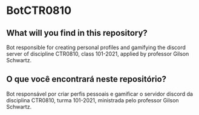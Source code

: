 # BotCTR0810

## What will you find in this repository?

Bot responsible for creating personal profiles and gamifying the discord server of discipline CTR0810, class 101-2021, applied by professor Gilson Schwartz.

## O que você encontrará neste repositório?

Bot responsável por criar perfis pessoais e gamificar o servidor discord da disciplina CTR0810, turma 101-2021, ministrada pelo professor Gilson Schwartz.

